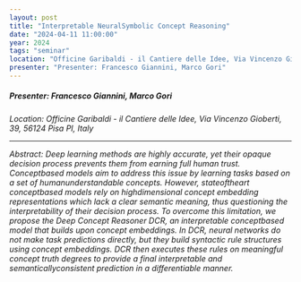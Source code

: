 ```yaml
---
layout: post
title: "Interpretable NeuralSymbolic Concept Reasoning"
date: "2024-04-11 11:00:00"
year: 2024
tags: "seminar"
location: "Officine Garibaldi - il Cantiere delle Idee, Via Vincenzo Gioberti, 39, 56124 Pisa PI, Italy"
presenter: "Presenter: Francesco Giannini, Marco Gori"
---
```

<h5>Presenter: Francesco Giannini, Marco Gori</h5>
<em>Location: Officine Garibaldi - il Cantiere delle Idee, Via Vincenzo Gioberti, 39, 56124 Pisa PI, Italy<em>
<br>
<hr>


Abstract: Deep learning methods are highly accurate, yet their opaque decision process prevents them from earning full human trust. Conceptbased models aim to address this issue by learning tasks based on a set of humanunderstandable concepts. However, stateoftheart conceptbased models rely on highdimensional concept embedding representations which lack a clear semantic meaning, thus questioning the interpretability of their decision process. To overcome this limitation, we propose the Deep Concept Reasoner DCR, an interpretable conceptbased model that builds upon concept embeddings. In DCR, neural networks do not make task predictions directly, but they build syntactic rule structures using concept embeddings. DCR then executes these rules on meaningful concept truth degrees to provide a final interpretable and semanticallyconsistent prediction in a differentiable manner.
                